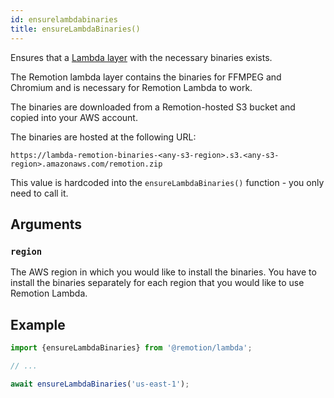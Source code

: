 ```yaml
---
id: ensurelambdabinaries
title: ensureLambdaBinaries()
---
```


Ensures that a [Lambda layer](https://docs.aws.amazon.com/lambda/latest/dg/configuration-layers.html) with the necessary binaries exists.

The Remotion lambda layer contains the binaries for FFMPEG and Chromium and is necessary for Remotion Lambda to work.

The binaries are downloaded from a Remotion-hosted S3 bucket and copied into your AWS account.

The binaries are hosted at the following URL:

```
https://lambda-remotion-binaries-<any-s3-region>.s3.<any-s3-region>.amazonaws.com/remotion.zip
```

This value is hardcoded into the `ensureLambdaBinaries()` function - you only need to call it.

## Arguments

### `region`

The AWS region in which you would like to install the binaries. You have to install the binaries separately for each region that you would like to use Remotion Lambda.

## Example

```ts
import {ensureLambdaBinaries} from '@remotion/lambda';

// ...

await ensureLambdaBinaries('us-east-1');
```

